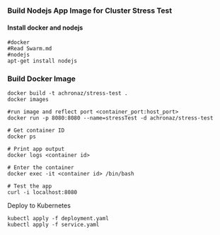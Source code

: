 ### Build Nodejs App Image for Cluster Stress Test
#### Install docker and nodejs
```
#docker
#Read Swarm.md
#nodejs
apt-get install nodejs
```
### Build Docker Image
```
docker build -t achronaz/stress-test .
docker images

#run image and reflect port <container_port:host_port>
docker run -p 8080:8080 --name=stressTest -d achronaz/stress-test

# Get container ID
docker ps

# Print app output
docker logs <container id>

# Enter the container
docker exec -it <container id> /bin/bash

# Test the app
curl -i localhost:8080
```
Deploy to Kubernetes
```
kubectl apply -f deployment.yaml
kubectl apply -f service.yaml
```